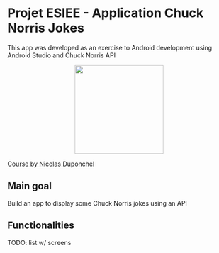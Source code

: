 # Projet ESIEE - Application Chuck Norris Jokes
This app was developed as an exercise to Android development using Android Studio and Chuck Norris API

<p align="center" href="https://api.chucknorris.io/">
    <img src="https://api.chucknorris.io/img/chucknorris_logo_coloured_small@2x.png" height="200">
<p/>

<a align="center" href="https://github.com/NicolasDuponchel/TeachingAndroid">Course by Nicolas Duponchel</a>

## Main goal
Build an app to display some Chuck Norris jokes using an API

## Functionalities
TODO: list w/ screens
